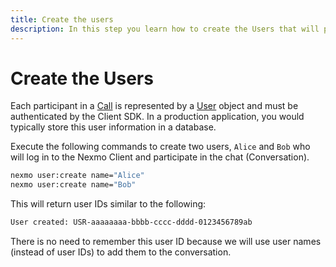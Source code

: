 ```yaml
---
title: Create the users
description: In this step you learn how to create the Users that will participate in the Conversation.
---
```


# Create the Users

Each participant in a [Call](/conversation/concepts/call) is represented by a [User](/conversation/concepts/user) object and must be authenticated by the Client SDK. In a production application, you would typically store this user information in a database.

Execute the following commands to create two users, `Alice` and `Bob` who will log in to the Nexmo Client and participate in the chat (Conversation).

```bash
nexmo user:create name="Alice"
nexmo user:create name="Bob"
```

This will return user IDs similar to the following:

```sh
User created: USR-aaaaaaaa-bbbb-cccc-dddd-0123456789ab
```

There is no need to remember this user ID because we will use user names (instead of user IDs) to add them to the conversation. 